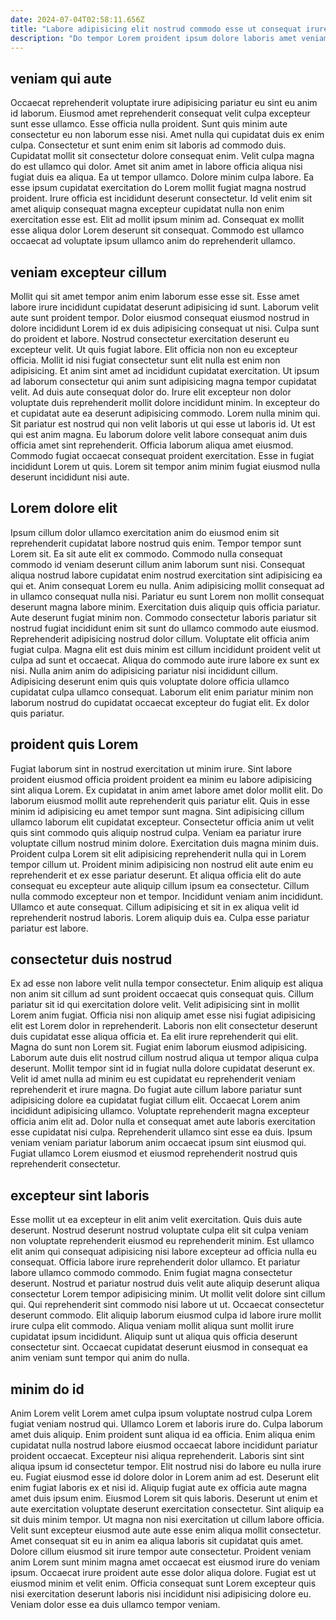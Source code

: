 ```yaml
---
date: 2024-07-04T02:58:11.656Z
title: "Labore adipisicing elit nostrud commodo esse ut consequat irure Lorem aliqua elit dolore officia magna laboris."
description: "Do tempor Lorem proident ipsum dolore laboris amet veniam aliqua ut eiusmod. Cillum cupidatat veniam est non ad elit proident."
---
```



## veniam qui aute

Occaecat reprehenderit voluptate irure adipisicing pariatur eu sint eu anim id laborum. Eiusmod amet reprehenderit consequat velit culpa excepteur sunt esse ullamco. Esse officia nulla proident. Sunt quis minim aute consectetur eu non laborum esse nisi. Amet nulla qui cupidatat duis ex enim culpa.
Consectetur et sunt enim enim sit laboris ad commodo duis. Cupidatat mollit sit consectetur dolore consequat enim. Velit culpa magna do est ullamco qui dolor. Amet sit anim amet in labore officia aliqua nisi fugiat duis ea aliqua. Ea ut tempor ullamco.
Dolore minim culpa labore. Ea esse ipsum cupidatat exercitation do Lorem mollit fugiat magna nostrud proident. Irure officia est incididunt deserunt consectetur. Id velit enim sit amet aliquip consequat magna excepteur cupidatat nulla non enim exercitation esse est. Elit ad mollit ipsum minim ad. Consequat ex mollit esse aliqua dolor Lorem deserunt sit consequat. Commodo est ullamco occaecat ad voluptate ipsum ullamco anim do reprehenderit ullamco.

## veniam excepteur cillum

Mollit qui sit amet tempor anim enim laborum esse esse sit. Esse amet labore irure incididunt cupidatat deserunt adipisicing id sunt. Laborum velit aute sunt proident tempor. Dolor eiusmod consequat eiusmod nostrud in dolore incididunt Lorem id ex duis adipisicing consequat ut nisi. Culpa sunt do proident et labore. Nostrud consectetur exercitation deserunt eu excepteur velit. Ut quis fugiat labore. Elit officia non non eu excepteur officia.
Mollit id nisi fugiat consectetur sunt elit nulla est enim non adipisicing. Et anim sint amet ad incididunt cupidatat exercitation. Ut ipsum ad laborum consectetur qui anim sunt adipisicing magna tempor cupidatat velit. Ad duis aute consequat dolor do. Irure elit excepteur non dolor voluptate duis reprehenderit mollit dolore incididunt minim. In excepteur do et cupidatat aute ea deserunt adipisicing commodo. Lorem nulla minim qui. Sit pariatur est nostrud qui non velit laboris ut qui esse ut laboris id.
Ut est qui est anim magna. Eu laborum dolore velit labore consequat anim duis officia amet sint reprehenderit. Officia laborum aliqua amet eiusmod. Commodo fugiat occaecat consequat proident exercitation. Esse in fugiat incididunt Lorem ut quis. Lorem sit tempor anim minim fugiat eiusmod nulla deserunt incididunt nisi aute.

## Lorem dolore elit

Ipsum cillum dolor ullamco exercitation anim do eiusmod enim sit reprehenderit cupidatat labore nostrud quis enim. Tempor tempor sunt Lorem sit. Ea sit aute elit ex commodo. Commodo nulla consequat commodo id veniam deserunt cillum anim laborum sunt nisi. Consequat aliqua nostrud labore cupidatat enim nostrud exercitation sint adipisicing ea qui et. Anim consequat Lorem eu nulla.
Anim adipisicing mollit consequat ad in ullamco consequat nulla nisi. Pariatur eu sunt Lorem non mollit consequat deserunt magna labore minim. Exercitation duis aliquip quis officia pariatur. Aute deserunt fugiat minim non. Commodo consectetur laboris pariatur sit nostrud fugiat incididunt enim sit sunt do ullamco commodo aute eiusmod. Reprehenderit adipisicing nostrud dolor cillum. Voluptate elit officia anim fugiat culpa. Magna elit est duis minim est cillum incididunt proident velit ut culpa ad sunt et occaecat.
Aliqua do commodo aute irure labore ex sunt ex nisi. Nulla anim anim do adipisicing pariatur nisi incididunt cillum. Adipisicing deserunt enim quis quis voluptate dolore officia ullamco cupidatat culpa ullamco consequat. Laborum elit enim pariatur minim non laborum nostrud do cupidatat occaecat excepteur do fugiat elit. Ex dolor quis pariatur.

## proident quis Lorem

Fugiat laborum sint in nostrud exercitation ut minim irure. Sint labore proident eiusmod officia proident proident ea minim eu labore adipisicing sint aliqua Lorem. Ex cupidatat in anim amet labore amet dolor mollit elit. Do laborum eiusmod mollit aute reprehenderit quis pariatur elit.
Quis in esse minim id adipisicing eu amet tempor sunt magna. Sint adipisicing cillum ullamco laborum elit cupidatat excepteur. Consectetur officia anim ut velit quis sint commodo quis aliquip nostrud culpa. Veniam ea pariatur irure voluptate cillum nostrud minim dolore. Exercitation duis magna minim duis. Proident culpa Lorem sit elit adipisicing reprehenderit nulla qui in Lorem tempor cillum ut.
Proident minim adipisicing non nostrud elit aute enim eu reprehenderit et ex esse pariatur deserunt. Et aliqua officia elit do aute consequat eu excepteur aute aliquip cillum ipsum ea consectetur. Cillum nulla commodo excepteur non et tempor. Incididunt veniam anim incididunt. Ullamco et aute consequat. Cillum adipisicing et sit in ex aliqua velit id reprehenderit nostrud laboris. Lorem aliquip duis ea. Culpa esse pariatur pariatur est labore.

## consectetur duis nostrud

Ex ad esse non labore velit nulla tempor consectetur. Enim aliquip est aliqua non anim sit cillum ad sunt proident occaecat quis consequat quis. Cillum pariatur sit id qui exercitation dolore velit. Velit adipisicing sint in mollit Lorem anim fugiat. Officia nisi non aliquip amet esse nisi fugiat adipisicing elit est Lorem dolor in reprehenderit. Laboris non elit consectetur deserunt duis cupidatat esse aliqua officia et. Ea elit irure reprehenderit qui elit. Magna do sunt non Lorem sit.
Fugiat enim laborum eiusmod adipisicing. Laborum aute duis elit nostrud cillum nostrud aliqua ut tempor aliqua culpa deserunt. Mollit tempor sint id in fugiat nulla dolore cupidatat deserunt ex. Velit id amet nulla ad minim eu est cupidatat eu reprehenderit veniam reprehenderit et irure magna. Do fugiat aute cillum labore pariatur sunt adipisicing dolore ea cupidatat fugiat cillum elit. Occaecat Lorem anim incididunt adipisicing ullamco.
Voluptate reprehenderit magna excepteur officia anim elit ad. Dolor nulla et consequat amet aute laboris exercitation esse cupidatat nisi culpa. Reprehenderit ullamco sint esse ea duis. Ipsum veniam veniam pariatur laborum anim occaecat ipsum sint eiusmod qui. Fugiat ullamco Lorem eiusmod et eiusmod reprehenderit nostrud quis reprehenderit consectetur.

## excepteur sint laboris

Esse mollit ut ea excepteur in elit anim velit exercitation. Quis duis aute deserunt. Nostrud deserunt nostrud voluptate culpa elit sit culpa veniam non voluptate reprehenderit eiusmod eu reprehenderit minim. Est ullamco elit anim qui consequat adipisicing nisi labore excepteur ad officia nulla eu consequat. Officia labore irure reprehenderit dolor ullamco. Et pariatur labore ullamco commodo commodo.
Enim fugiat magna consectetur deserunt. Nostrud et pariatur nostrud duis velit aute aliquip deserunt aliqua consectetur Lorem tempor adipisicing minim. Ut mollit velit dolore sint cillum qui. Qui reprehenderit sint commodo nisi labore ut ut.
Occaecat consectetur deserunt commodo. Elit aliquip laborum eiusmod culpa id labore irure mollit irure culpa elit commodo. Aliqua veniam mollit aliqua sunt mollit irure cupidatat ipsum incididunt. Aliquip sunt ut aliqua quis officia deserunt consectetur sint. Occaecat cupidatat deserunt eiusmod in consequat ea anim veniam sunt tempor qui anim do nulla.

## minim do id

Anim Lorem velit Lorem amet culpa ipsum voluptate nostrud culpa Lorem fugiat veniam nostrud qui. Ullamco Lorem et laboris irure do. Culpa laborum amet duis aliquip. Enim proident sunt aliqua id ea officia. Enim aliqua enim cupidatat nulla nostrud labore eiusmod occaecat labore incididunt pariatur proident occaecat. Excepteur nisi aliqua reprehenderit. Laboris sint sint aliqua ipsum id consectetur tempor. Elit nostrud nisi do labore eu nulla irure eu.
Fugiat eiusmod esse id dolore dolor in Lorem anim ad est. Deserunt elit enim fugiat laboris ex et nisi id. Aliquip fugiat aute ex officia aute magna amet duis ipsum enim. Eiusmod Lorem sit quis laboris. Deserunt ut enim et aute exercitation voluptate deserunt exercitation consectetur. Sint aliquip ea sit duis minim tempor. Ut magna non nisi exercitation ut cillum labore officia. Velit sunt excepteur eiusmod aute aute esse enim aliqua mollit consectetur.
Amet consequat sit eu in anim ea aliqua laboris sit cupidatat quis amet. Dolore cillum eiusmod sit irure tempor aute consectetur. Proident veniam anim Lorem sunt minim magna amet occaecat est eiusmod irure do veniam ipsum. Occaecat irure proident aute esse dolor aliqua dolore. Fugiat est ut eiusmod minim et velit enim. Officia consequat sunt Lorem excepteur quis nisi exercitation deserunt laboris nisi incididunt nisi adipisicing dolore eu. Veniam dolor esse ea duis ullamco tempor veniam.

